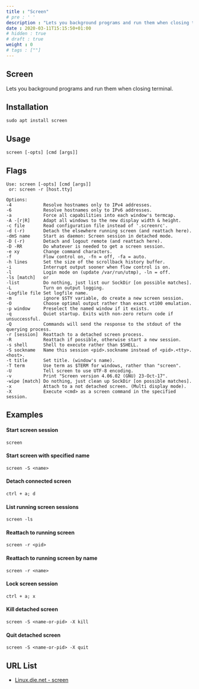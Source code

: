 ```yaml
---
title : "Screen"
# pre : ' '
description : "Lets you background programs and run them when closing terminal."
date : 2020-03-11T15:15:50+01:00
# hidden : true
# draft : true
weight : 0
# tags : [""]
---
```


## Screen

Lets you background programs and run them when closing terminal.

## Installation

```plain
sudo apt install screen
```

## Usage

```plain
screen [-opts] [cmd [args]]
```

## Flags

```plain
Use: screen [-opts] [cmd [args]]
 or: screen -r [host.tty]

Options:
-4            Resolve hostnames only to IPv4 addresses.
-6            Resolve hostnames only to IPv6 addresses.
-a            Force all capabilities into each window's termcap.
-A -[r|R]     Adapt all windows to the new display width & height.
-c file       Read configuration file instead of '.screenrc'.
-d (-r)       Detach the elsewhere running screen (and reattach here).
-dmS name     Start as daemon: Screen session in detached mode.
-D (-r)       Detach and logout remote (and reattach here).
-D -RR        Do whatever is needed to get a screen session.
-e xy         Change command characters.
-f            Flow control on, -fn = off, -fa = auto.
-h lines      Set the size of the scrollback history buffer.
-i            Interrupt output sooner when flow control is on.
-l            Login mode on (update /var/run/utmp), -ln = off.
-ls [match]   or
-list         Do nothing, just list our SockDir [on possible matches].
-L            Turn on output logging.
-Logfile file Set logfile name.
-m            ignore $STY variable, do create a new screen session.
-O            Choose optimal output rather than exact vt100 emulation.
-p window     Preselect the named window if it exists.
-q            Quiet startup. Exits with non-zero return code if unsuccessful.
-Q            Commands will send the response to the stdout of the querying process.
-r [session]  Reattach to a detached screen process.
-R            Reattach if possible, otherwise start a new session.
-s shell      Shell to execute rather than $SHELL.
-S sockname   Name this session <pid>.sockname instead of <pid>.<tty>.<host>.
-t title      Set title. (window's name).
-T term       Use term as $TERM for windows, rather than "screen".
-U            Tell screen to use UTF-8 encoding.
-v            Print "Screen version 4.06.02 (GNU) 23-Oct-17".
-wipe [match] Do nothing, just clean up SockDir [on possible matches].
-x            Attach to a not detached screen. (Multi display mode).
-X            Execute <cmd> as a screen command in the specified session.
```

## Examples

#### Start screen session

```plain
screen
```

#### Start screen with specified name

```plain
screen -S <name>
```

#### Detach connected screen

```plain
ctrl + a; d
```

#### List running screen sessions

```plain
screen -ls
```

#### Reattach to running screen

```plain
screen -r <pid>
```

#### Reattach to running screen by name

```plain
screen -r <name>
```

#### Lock screen session

```plain
ctrl + a; x
```

#### Kill detached screen

```plain
screen -S <name-or-pid> -X kill
```

#### Quit detached screen

```plain
screen -S <name-or-pid> -X quit
```

## URL List

* [Linux.die.net - screen](https://linux.die.net/man/1/screen)
